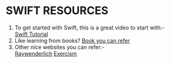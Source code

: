 # SWIFT RESOURCES
1. To get started with Swift, this is a great video to start with:-<br>
[Swift Tutorial](https://youtu.be/Pd8IvykiW20)
2. Like learning from books?
[Book you can refer](https://books.apple.com/us/book/the-swift-programming-language-swift-5-3/id881256329)
3. Other nice websites you can refer:-<br>
[Raywenderlich](https://www.raywenderlich.com/)
[Exercism](https://exercism.io/tracks/swift)